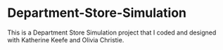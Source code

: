 # Department-Store-Simulation
This is a Department Store Simulation project that I coded and designed with Katherine Keefe and Olivia Christie.
